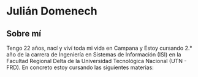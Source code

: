 # Julián Domenech
## Sobre mí
Tengo 22 años, nací y viví toda mi vida en Campana y
Estoy cursando 2.° año de la carrera de Ingeniería en Sistemas de Información (ISI) en la Facultad Regional Delta de la Universidad Tecnológica Nacional (UTN - FRD). En concreto estoy cursando las siguientes materias:
